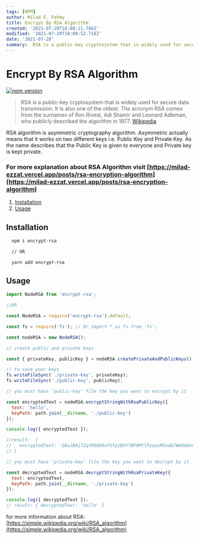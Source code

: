 ```yaml
---
tags: [NPM]
author: Milad E. Fahmy
title: Encrypt By RSA Algorithm
created: '2021-07-20T18:08:11.766Z'
modified: '2021-07-20T18:08:52.718Z'
date: '2021-07-20'
summary:  RSA is a public-key cryptosystem that is widely used for secure data transmission. It is also one of the oldest. The acronym RSA comes from the surnames of Ron Rivest.
---
```


# Encrypt By RSA Algorithm

[![npm version](https://badge.fury.io/js/encrypt-rsa.svg)](https://badge.fury.io/js/encrypt-rsa)&nbsp;

> RSA is a public-key cryptosystem that is widely used for secure data transmission. It is also one of the oldest. The acronym RSA comes from the surnames of Ron Rivest, Adi Shamir and Leonard Adleman, who publicly described the algorithm in 1977. [Wikipedia](https://en.wikipedia.org/wiki/RSA_(cryptosystem))

RSA algorithm is asymmetric cryptography algorithm. Asymmetric actually means that it works on two different keys i.e. Public Key and Private Key. As the name describes that the Public Key is given to everyone and Private key is kept private.

### For more explanation about RSA Algorithm visit [https://milad-ezzat.vercel.app/posts/rsa-encryption-algorithm](https://milad-ezzat.vercel.app/posts/rsa-encryption-algorithm)

1. [Installation](#installation)
2. [Usage](#usage)

## Installation

```bash
  npm i encrypt-rsa

  // OR

  yarn add encrypt-rsa
```


## Usage

```js
import NodeRSA from 'encrypt-rsa';

//OR

const NodeRSA = require('encrypt-rsa').default;

const fs = require('fs'); // Or import * as fs from 'fs';

const nodeRSA = new NodeRSA();

// create public and private keys

const { privateKey, publicKey } = nodeRSA.createPrivateAndPublicKeys()

// to save your keys
fs.writeFileSync('./private-key', privateKey);
fs.writeFileSync('./public-key', publicKey);

// you must have 'public-key' file the key you want to encrypt by it

const encryptedText = nodeRSA.encryptStringWithRsaPublicKey({ 
  text: 'hello', 
  keyPath: path.join(__dirname, './public-key') 
});

console.log({ encryptedText });

//result:  {
//   encryptedText: 'QAoJBAj7ZqYR9Qb9vFGfpjBVY7BP0MtlPywyxMSodA7WmOmOn0glOlrLxUqjJrmaKsqxdJxZadEMAM8+6gLNhwcLtbFPRLQEUTSHk2NNhehsPOESoNjwbXOj5Y+zBCSkjVuW6MRkdaTZeGXi0sii1OqvIQGmOaOR2xzEdDj2eD8='
// }

// you must have 'private-key' file the key you want to decrypt by it

const decryptedText = nodeRSA.decryptStringWithRsaPrivateKey({ 
  text: encryptedText, 
  keyPath: path.join(__dirname, './private-key') 
});

console.log({ decryptedText });
// result: { decryptedText: 'hello' }

```
for more information about RSA:
 [https://simple.wikipedia.org/wiki/RSA_algorithm](https://simple.wikipedia.org/wiki/RSA_algorithm)